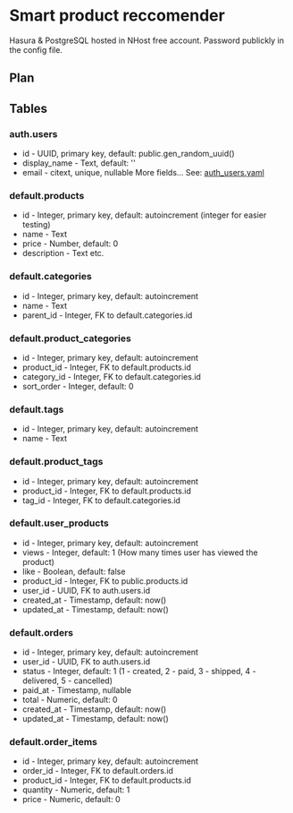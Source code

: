 # Smart product reccomender

Hasura & PostgreSQL hosted in NHost free account. Password publickly in the config file.

## Plan


## Tables

### auth.users
* id - UUID, primary key, default: public.gen_random_uuid()
* display_name - Text, default: ''
* email - citext, unique, nullable
More fields... See: [auth_users.yaml](hasura/metadata/databases/default/tables/auth_users.yaml)

### default.products

* id - Integer, primary key, default: autoincrement (integer for easier testing)
* name - Text
* price - Number, default: 0
* description - Text
etc.

### default.categories
* id - Integer, primary key, default: autoincrement
* name - Text
* parent_id - Integer, FK to default.categories.id

### default.product_categories
* id - Integer, primary key, default: autoincrement
* product_id - Integer, FK to default.products.id
* category_id - Integer, FK to default.categories.id
* sort_order - Integer, default: 0

### default.tags
* id - Integer, primary key, default: autoincrement
* name - Text

### default.product_tags
* id - Integer, primary key, default: autoincrement
* product_id - Integer, FK to default.products.id
* tag_id - Integer, FK to default.categories.id

### default.user_products

* id - Integer, primary key, default: autoincrement
* views - Integer, default: 1 (How many times user has viewed the product)
* like - Boolean, default: false
* product_id - Integer, FK to public.products.id
* user_id - UUID, FK to auth.users.id
* created_at - Timestamp, default: now()
* updated_at - Timestamp, default: now()
  
### default.orders

* id - Integer, primary key, default: autoincrement
* user_id - UUID, FK to auth.users.id
* status - Integer, default: 1 (1 - created, 2 - paid, 3 - shipped, 4 - delivered, 5 - cancelled)
* paid_at - Timestamp, nullable
* total - Numeric, default: 0
* created_at - Timestamp, default: now()
* updated_at - Timestamp, default: now()

### default.order_items

* id - Integer, primary key, default: autoincrement
* order_id - Integer, FK to default.orders.id
* product_id - Integer, FK to default.products.id
* quantity - Numeric, default: 1
* price - Numeric, default: 0